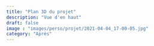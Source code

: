 ```yaml
---
title: "Plan 3D du projet"
description: "Vue d'en haut"
draft: false
image : "images/perso/projet/2021-04-04_17-00-05.jpg"
category: "Après"
---
```

